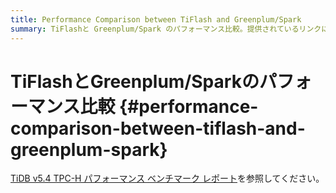 ```yaml
---
title: Performance Comparison between TiFlash and Greenplum/Spark
summary: TiFlashと Greenplum/Spark のパフォーマンス比較。提供されているリンクにある TiDB v5.4 TPC-H パフォーマンス ベンチマーク レポートを参照してください。
---
```


# TiFlashとGreenplum/Sparkのパフォーマンス比較 {#performance-comparison-between-tiflash-and-greenplum-spark}

[TiDB v5.4 TPC-H パフォーマンス ベンチマーク レポート](https://docs.pingcap.com/tidb/stable/v5.4-performance-benchmarking-with-tpch)を参照してください。
